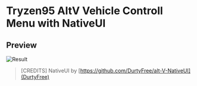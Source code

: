 # Tryzen95 AltV Vehicle Controll Menu with NativeUI


## Preview
![Result](https://imgur.com/gallery/xbYIC7M)

> [CREDITS]
> NativeUI by [https://github.com/DurtyFree/alt-V-NativeUI](DurtyFree)
